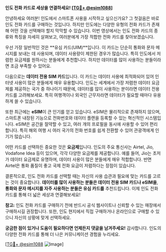 **인도 전화 카드로 세상을 연결하세요! [[TG💪+ @esim1088](https://t.me/s/esim1088)]**

안녕하세요 여러분! 인도에서 스마트폰 사용을 시작하고 싶으신가요? 그 첫걸음은 바로 인도 전화 카드를 구매하는 것입니다. 하지만 인도에는 다양한 유형의 전화 카드가 존재해 어떤 것을 선택해야 할지 막막할 수 있습니다. 이번 영상에서는 인도 전화 카드의 종류와 특징을 자세히 살펴보고, 여러분에게 가장 적합한 전화 카드를 찾아보겠습니다.

우선 가장 일반적인 것은 **유심 카드(UIM)**입니다. 이 카드는 단순히 통화와 문자 메시지를 보내는 데 사용되며, 데이터 사용량이 제한된 경우가 많습니다. 특히 인도에서 저렴한 요금제를 원하시는 분들에게 추천합니다. 하지만 데이터를 많이 사용하는 분들이라면 조금 부족할 수 있어요.

다음으로는 **데이터 전용 SIM 카드**입니다. 이 카드는 데이터 사용에 최적화되어 있어 인터넷 사용이 많은 분들에게 매우 유용합니다. 인도는 세계에서 가장 저렴한 데이터 요금제를 제공하는 국가 중 하나이기 때문에, 데이터를 많이 사용하는 분이라면 데이터 전용 카드를 고려해보세요. 특히 여행객이나 외국인 근무자라면 데이터가 필요할 때마다 유용하게 쓸 수 있습니다.

또한 최근에는 **eSIM**이 큰 인기를 얻고 있습니다. eSIM은 물리적으로 존재하지 않으며, 스마트폰 내장된 기능으로 전화번호와 데이터 플랜을 등록할 수 있는 혁신적인 시스템입니다. eSIM은 공간을 절약할 수 있고, 여러 개의 프로필을 동시에 사용할 수 있어 편리합니다. 특히 해외 여행 시 여러 국가의 전화 번호를 쉽게 전환할 수 있어 관광객에게 인기가 많습니다.

어떤 카드를 선택하든 중요한 것은 **요금제**입니다. 인도의 주요 통신사는 Airtel, Jio, Vodafone Idea 등이 있으며, 각각 다양한 요금제를 제공합니다. 예를 들어, Jio는 초저가 데이터 요금제로 유명하며, 데이터 사용이 많은 분들에게 매우 적합합니다. 반면 Airtel은 통화 품질이 좋고 국제 전화 요금이 저렴하다는 장점이 있습니다.

결론적으로, 인도 전화 카드를 선택할 때는 자신의 사용 습관과 필요에 맞는 카드를 고르는 것이 중요합니다. **데이터를 많이 사용하는 분들은 데이터 전용 SIM 카드나 eSIM을**, **통화와 문자 메시지를 자주 사용하는 분들은 유심 카드를** 추천드립니다. 이제 인도 전화 카드를 통해 더 넓은 세상과 연결해보세요!

**참고:** 인도 전화 카드를 구매하기 전에 반드시 공식 웹사이트나 신뢰할 수 있는 매장에서 구매하시길 권장합니다. 또한, 인도 현지에서 직접 구매하거나 온라인으로 구매할 수 있으니 자신의 상황에 맞게 선택하세요.

**궁금한 점이 있거나 도움이 필요하다면 언제든지 댓글을 남겨주세요!** 감사합니다. 인도의 다양한 전화 카드를 통해 더 나은 커뮤니케이션 경험을 누리세요. 

[[TG💪+ @esim1088](https://t.me/s/esim1088) ![Image](https://i.postimg.cc/Y0z9fWf4/image.png)]